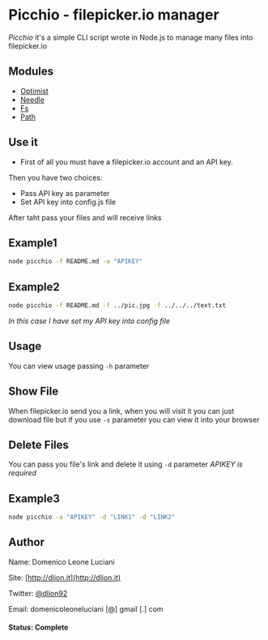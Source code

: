 Picchio - filepicker.io manager
================================

*Picchio* it's a simple CLI script wrote in Node.js to manage many files into filepicker.io


Modules
-------------
*   [Optimist](https://npmjs.org/package/optimist)
*   [Needle](https://npmjs.org/package/needle)
*   [Fs](http://nodejs.org/api/fs.html)
*   [Path](http://nodejs.org/api/path.html)

Use it
------
*   First of all you must have a filepicker.io account and an API key.

Then you have two choices:

*   Pass API key as parameter
*   Set API key into config.js file

After taht pass your files and will receive links

Example1
-------
```sh
node picchio -f README.md -a "APIKEY"
```

Example2
--------
```sh
node picchio -f README.md -f ../pic.jpg -f ../../../text.txt
```
*In this case I have set my API key into config file*

Usage
-----
You can view usage passing `-h` parameter

Show File
---------
When filepicker.io send you a link, when you will visit it you can just download file but if you use `-s` parameter you can view it into your browser

Delete Files
------------
You can pass you file's link and delete it using `-d` parameter
*APIKEY is required*

Example3
--------
```sh
node picchio -a "APIKEY" -d "LINK1" -d "LINK2"
```

Author
------
Name:       Domenico Leone Luciani

Site:       [http://dlion.it](http://dlion.it)

Twitter:    [@dlion92](http://twitter.com/dlion92)

Email:      domenicoleoneluciani [@] gmail [.] com

#### Status: Complete
